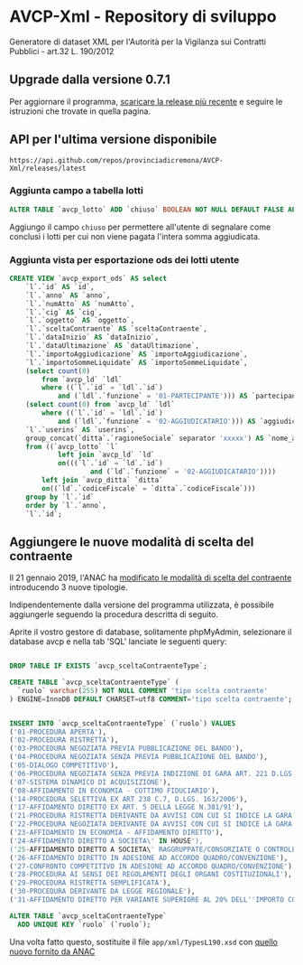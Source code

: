 # AVCP-Xml - Repository di sviluppo
Generatore di dataset XML per l'Autorità per la Vigilanza sui Contratti Pubblici - art.32 L. 190/2012

## Upgrade dalla versione 0.7.1
Per aggiornare il programma, [scaricare la release più recente](https://github.com/provinciadicremona/AVCP-Xml/releases/latest) e seguire le istruzioni che trovate in quella pagina.

## API per l'ultima versione disponibile
`https://api.github.com/repos/provinciadicremona/AVCP-Xml/releases/latest`

### Aggiunta campo a tabella lotti

```sql
ALTER TABLE `avcp_lotto` ADD `chiuso` BOOLEAN NOT NULL DEFAULT FALSE AFTER `flag`;
```

Aggiungo il campo `chiuso` per permettere all'utente di segnalare come conclusi i lotti per cui non viene pagata l'intera somma aggiudicata.

### Aggiunta vista per esportazione ods dei lotti utente

```sql
CREATE VIEW `avcp_export_ods` AS select 
    `l`.`id` AS `id`,
    `l`.`anno` AS `anno`,
    `l`.`numAtto` AS `numAtto`,
    `l`.`cig` AS `cig`,
    `l`.`oggetto` AS `oggetto`,
    `l`.`sceltaContraente` AS `sceltaContraente`,
    `l`.`dataInizio` AS `dataInizio`,
    `l`.`dataUltimazione` AS `dataUltimazione`,
    `l`.`importoAggiudicazione` AS `importoAggiudicazione`,
    `l`.`importoSommeLiquidate` AS `importoSommeLiquidate`,
    (select count(0) 
        from `avcp_ld` `ldl` 
        where ((`l`.`id` = `ldl`.`id`) 
            and (`ldl`.`funzione` = '01-PARTECIPANTE'))) AS `partecipanti`,
    (select count(0) from `avcp_ld` `ldl` 
        where ((`l`.`id` = `ldl`.`id`) 
            and (`ldl`.`funzione` = '02-AGGIUDICATARIO'))) AS `aggiudicatari`,
    `l`.`userins` AS `userins`,
    group_concat(`ditta`.`ragioneSociale` separator 'xxxxx') AS `nome_aggiudicatari` 
    from ((`avcp_lotto` `l` 
            left join `avcp_ld` `ld` 
            on(((`l`.`id` = `ld`.`id`) 
                    and (`ld`.`funzione` = '02-AGGIUDICATARIO')))) 
        left join `avcp_ditta` `ditta` 
        on((`ld`.`codiceFiscale` = `ditta`.`codiceFiscale`))) 
    group by `l`.`id` 
    order by `l`.`anno`,
    `l`.`id`;

```

## Aggiungere le nuove modalità di scelta del contraente
Il 21 gennaio 2019, l'ANAC ha [modificato le modalità di scelta del contraente]( http://www.anticorruzione.it/portal/public/classic/Comunicazione/News/_news?id=7102507a0a778042193e31c2da0782b7) introducendo 3 nuove tipologie.

Indipendentemente dalla versione del programma utilizzata, è possibile aggiungerle seguendo la procedura descritta di seguito.

Aprite il vostro gestore di database, solitamente phpMyAdmin, selezionare il database avcp e nella tab 'SQL' lanciate le seguenti query:

```sql

DROP TABLE IF EXISTS `avcp_sceltaContraenteType`;

CREATE TABLE `avcp_sceltaContraenteType` (
  `ruolo` varchar(255) NOT NULL COMMENT 'tipo scelta contraente'
) ENGINE=InnoDB DEFAULT CHARSET=utf8 COMMENT='tipo scelta contraente';


INSERT INTO `avcp_sceltaContraenteType` (`ruolo`) VALUES
('01-PROCEDURA APERTA'),
('02-PROCEDURA RISTRETTA'),
('03-PROCEDURA NEGOZIATA PREVIA PUBBLICAZIONE DEL BANDO'),
('04-PROCEDURA NEGOZIATA SENZA PREVIA PUBBLICAZIONE DEL BANDO'),
('05-DIALOGO COMPETITIVO'),
('06-PROCEDURA NEGOZIATA SENZA PREVIA INDIZIONE DI GARA ART. 221 D.LGS. 163/2006'),
('07-SISTEMA DINAMICO DI ACQUISIZIONE'),
('08-AFFIDAMENTO IN ECONOMIA - COTTIMO FIDUCIARIO'),
('14-PROCEDURA SELETTIVA EX ART 238 C.7, D.LGS. 163/2006'),
('17-AFFIDAMENTO DIRETTO EX ART. 5 DELLA LEGGE N.381/91'),
('21-PROCEDURA RISTRETTA DERIVANTE DA AVVISI CON CUI SI INDICE LA GARA'),
('22-PROCEDURA NEGOZIATA DERIVANTE DA AVVISI CON CUI SI INDICE LA GARA'),
('23-AFFIDAMENTO IN ECONOMIA - AFFIDAMENTO DIRETTO'),
('24-AFFIDAMENTO DIRETTO A SOCIETA\' IN HOUSE'),
('25-AFFIDAMENTO DIRETTO A SOCIETA\' RAGGRUPPATE/CONSORZIATE O CONTROLLATE NELLE CONCESSIONI DI LL.PP'),
('26-AFFIDAMENTO DIRETTO IN ADESIONE AD ACCORDO QUADRO/CONVENZIONE'),
('27-CONFRONTO COMPETITIVO IN ADESIONE AD ACCORDO QUADRO/CONVENZIONE'),
('28-PROCEDURA AI SENSI DEI REGOLAMENTI DEGLI ORGANI COSTITUZIONALI'),
('29-PROCEDURA RISTRETTA SEMPLIFICATA'),
('30-PROCEDURA DERIVANTE DA LEGGE REGIONALE'),
('31-AFFIDAMENTO DIRETTO PER VARIANTE SUPERIORE AL 20% DELL''IMPORTO CONTRATTUALE');

ALTER TABLE `avcp_sceltaContraenteType`
  ADD UNIQUE KEY `ruolo` (`ruolo`);

```
Una volta fatto questo, sostituite il file `app/xml/TypesL190.xsd` con [quello nuovo fornito da ANAC](https://raw.githubusercontent.com/provinciadicremona/AVCP-Xml/master/app/xml/TypesL190.xsd)
